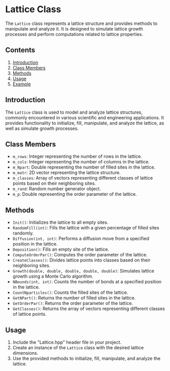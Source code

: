 

# Lattice Class

The `Lattice` class represents a lattice structure and provides methods to manipulate and analyze it. It is designed to simulate lattice growth processes and perform computations related to lattice properties.

## Contents

1. [Introduction](#introduction)
2. [Class Members](#class-members)
3. [Methods](#methods)
4. [Usage](#usage)
5. [Example](#example)

## Introduction

The `Lattice` class is used to model and analyze lattice structures, commonly encountered in various scientific and engineering applications. It provides functionality to initialize, fill, manipulate, and analyze the lattice, as well as simulate growth processes.

## Class Members

- `m_rows`: Integer representing the number of rows in the lattice.
- `m_cols`: Integer representing the number of columns in the lattice.
- `m_Npart`: Double representing the number of filled sites in the lattice.
- `m_matr`: 2D vector representing the lattice structure.
- `m_classes`: Array of vectors representing different classes of lattice points based on their neighboring sites.
- `m_rand`: Random number generator object.
- `m_p`: Double representing the order parameter of the lattice.

## Methods

- `Init()`: Initializes the lattice to all empty sites.
- `RandomFill(int)`: Fills the lattice with a given percentage of filled sites randomly.
- `Diffusion(int, int)`: Performs a diffusion move from a specified position in the lattice.
- `Deposition()`: Fills an empty site of the lattice.
- `ComputeOrderPar()`: Computes the order parameter of the lattice.
- `CreateClasses()`: Divides lattice points into classes based on their neighboring sites.
- `Growth(double, double, double, double, double)`: Simulates lattice growth using a Monte Carlo algorithm.
- `NBounds(int, int)`: Counts the number of bonds at a specified position in the lattice.
- `CountNparticles()`: Counts the filled sites of the lattice.
- `GetNPart()`: Returns the number of filled sites in the lattice.
- `GetOrderPar()`: Returns the order parameter of the lattice.
- `GetClasses()`: Returns the array of vectors representing different classes of lattice points.

## Usage

1. Include the "Lattice.hpp" header file in your project.
2. Create an instance of the `Lattice` class with the desired lattice dimensions.
3. Use the provided methods to initialize, fill, manipulate, and analyze the lattice.
